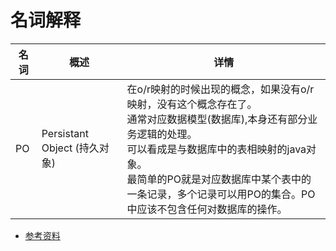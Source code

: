# 名词解释

| 名词 | 概述 | 详情 |
| --- | --- | --- |
| PO  | Persistant Object (持久对象) |  在o/r映射的时候出现的概念，如果没有o/r映射，没有这个概念存在了。<br>通常对应数据模型(数据库),本身还有部分业务逻辑的处理。<br>可以看成是与数据库中的表相映射的java对象。<br>最简单的PO就是对应数据库中某个表中的一条记录，多个记录可以用PO的集合。PO中应该不包含任何对数据库的操作。   |


- [参考资料](https://www.cnblogs.com/yxnchinahlj/archive/2012/02/24/2366110.html)

